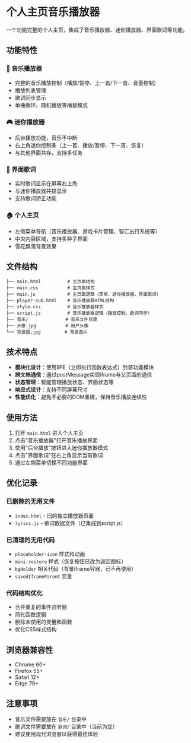 # 个人主页音乐播放器

一个功能完整的个人主页，集成了音乐播放器、迷你播放器、界面歌词等功能。

## 功能特性

### 🎵 音乐播放器
- 完整的音乐播放控制（播放/暂停、上一首/下一首、音量控制）
- 播放列表管理
- 歌词同步显示
- 单曲循环、随机播放等播放模式

### 🎮 迷你播放器
- 后台播放功能，音乐不中断
- 右上角迷你控制条（上一首、播放/暂停、下一首、恢复）
- 与其他界面共存，支持多任务

### 📝 界面歌词
- 实时歌词显示在屏幕右上角
- 与迷你播放器并排显示
- 支持歌词矫正功能

### 🏠 个人主页
- 左侧菜单导航（音乐播放器、游戏卡片管理、智汇出行系统等）
- 中央内容区域，支持多种子界面
- 雪花飘落背景效果

## 文件结构

```
├── main.html          # 主页面结构
├── main.css           # 主页面样式
├── main.js            # 主页面逻辑（菜单、迷你播放器、界面歌词）
├── player-sub.html    # 音乐播放器HTML结构
├── style.css          # 音乐播放器样式
├── script.js          # 音乐播放器逻辑（播放控制、歌词同步）
├── 音乐/              # 音乐文件目录
├── 头像.jpg           # 用户头像
└── 背景图.jpg         # 背景图片
```

## 技术特点

- **模块化设计**：使用IIFE（立即执行函数表达式）封装功能模块
- **跨文档通信**：通过postMessage实现iframe与父页面的通信
- **状态管理**：智能管理播放状态、界面状态等
- **响应式设计**：支持不同屏幕尺寸
- **性能优化**：避免不必要的DOM重建，保持音乐播放连续性

## 使用方法

1. 打开 `main.html` 进入个人主页
2. 点击"音乐播放器"打开音乐播放界面
3. 使用"后台播放"按钮进入迷你播放器模式
4. 点击"界面歌词"在右上角显示当前歌词
5. 通过左侧菜单切换不同功能界面

## 优化记录

### 已删除的无用文件
- `index.html` - 旧的独立播放器页面
- `lyrics.js` - 歌词数据文件（已集成到script.js）

### 已清理的无用代码
- `placeholder-icon` 样式和动画
- `mini-restore` 样式（恢复按钮已改为返回图标）
- `bgHolder` 相关代码（背景iframe容器，已不再使用）
- `savedIframeParent` 变量

### 代码结构优化
- 合并重复的事件监听器
- 简化函数逻辑
- 删除未使用的变量和函数
- 优化CSS样式结构

## 浏览器兼容性

- Chrome 60+
- Firefox 55+
- Safari 12+
- Edge 79+

## 注意事项

- 音乐文件需要放在 `音乐/` 目录中
- 歌词文件需要放在 `歌词/` 目录中（当前为空）
- 建议使用现代浏览器以获得最佳体验 